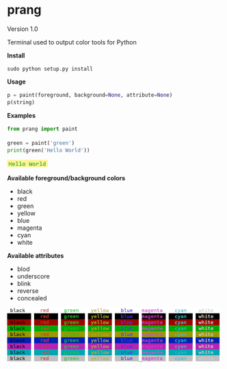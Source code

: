 # prang

Version 1.0

Terminal used to output color tools for Python

**Install**

	sudo python setup.py install
	
**Usage**

```python
p = paint(foreground, background=None, attribute=None)
p(string)
```

**Examples**

```python
from prang import paint

green = paint('green')
print(green('Hello World'))
```

![green](examples/green.png)

**Available foreground/background colors**
	
- black
- red
- green
- yellow
- blue
- magenta
- cyan
- white

**Available attributes**

- blod
- underscore
- blink
- reverse
- concealed

![all](examples/all.png)
